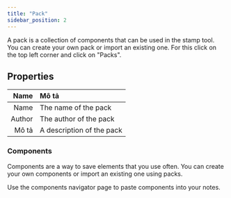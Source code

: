 ```yaml
---
title: "Pack"
sidebar_position: 2
---
```


A pack is a collection of components that can be used in the stamp tool. You can create your own pack or import an existing one. For this click on the top left corner and click on "Packs".

## Properties

|   Name | Mô tả                     |
| ------:|:------------------------- |
|   Name | The name of the pack      |
| Author | The author of the pack    |
|  Mô tả | A description of the pack |

### Components

Components are a way to save elements that you use often. You can create your own components or import an existing one using packs.

Use the components navigator page to paste components into your notes.
